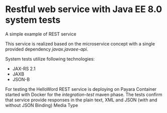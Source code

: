 # Restful web service with Java EE 8.0 system tests

A simple example of REST service

This service is realized based on the microservice concept with a single provided dependency *javax.javaee-api*.

System tests utilize following technologies:
* JAX-RS 2.1
* JAXB
* JSON-B

For testing the HelloWord REST service is deploying on Payara Container started with Docker for the *integration-test* maven phase. 
The tests confirm that service provide responses in the plain text, XML and JSON (with and without JSON Binding) Media Type   